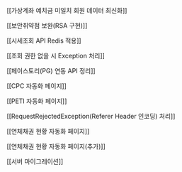 
[[가상계좌 예치금 미일치 회원 데이터 최신화]]

[[보안취약점 보완(RSA 구현)]]

[[시세조회 API Redis 적용]]

[[조회 권한 없을 시 Exception 처리]]

[[페이스토리(PG) 연동 API 정리]]

[[CPC 자동화 페이지]]

[[PETI 자동화 페이지]]

[[RequestRejectedException(Referer Header 인코딩) 처리]]

[[연체채권 현황 자동화 페이지]]

[[연체채권 현황 자동화 페이지(추가)]]

[[서버 마이그레이션]]

